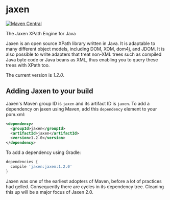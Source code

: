 # jaxen

[![Maven Central](https://img.shields.io/maven-central/v/jaxen/jaxen.svg?label=Maven%20Central)](https://search.maven.org/search?q=g:%22jaxen%22%20AND%20a:%22jaxen%22)

The Jaxen XPath Engine for Java

Jaxen is an open source XPath library written in Java.
It is adaptable to many different object models, including
DOM, XOM, dom4j, and JDOM. It is also possible to write
adapters that treat non-XML trees such as compiled Java byte code
or Java beans as XML, thus enabling you to query these trees with XPath too.

The current version is *1.2.0*.

## Adding Jaxen to your build

Jaxen's Maven group ID is `jaxen` and its artifact ID is `jaxen`. To add a dependency on jaxen using Maven, add this `dependency` element to your pom.xml:

```xml
<dependency>
  <groupId>jaxen</groupId>
  <artifactId>jaxen</artifactId>
  <version>1.2.0</version>
</dependency>
```

To add a dependency using Gradle:

```gradle
dependencies {
  compile 'jaxen:jaxen:1.2.0'
}
```

Jaxen was one of the earliest adopters of Maven, before a lot of practices had gelled. Consequently there are cycles in its dependency tree. Cleaning this up will be a major focus of Jaxen 2.0. 

